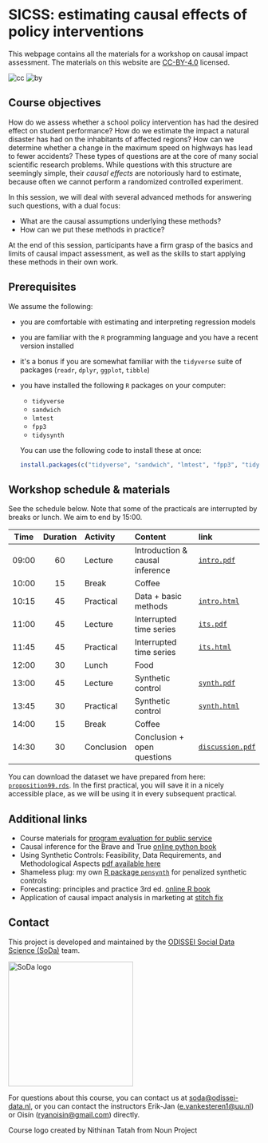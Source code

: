 
# SICSS: estimating causal effects of policy interventions
This webpage contains all the materials for a workshop on causal impact assessment. The materials on this website are [CC-BY-4.0](https://creativecommons.org/licenses/by/4.0/) licensed.

![cc](https://mirrors.creativecommons.org/presskit/icons/cc.svg) ![by](https://mirrors.creativecommons.org/presskit/icons/by.svg)

## Course objectives

How do we assess whether a school policy intervention has had the desired effect on student performance? How do we estimate the impact a natural disaster has had on the inhabitants of affected regions? How can we determine whether a change in the maximum speed on highways has lead to fewer accidents? These types of questions are at the core of many social scientific research problems. While questions with this structure are seemingly simple, their _causal effects_ are notoriously hard to estimate, because often we cannot perform a randomized controlled experiment. 

In this session, we will deal with several advanced methods for answering such questions, with a dual focus:

- What are the causal assumptions underlying these methods?
- How can we put these methods in practice?

At the end of this session, participants have a firm grasp of the basics and limits of causal impact assessment, as well as the skills to start applying these methods in their own work.

## Prerequisites

We assume the following:

- you are comfortable with estimating and interpreting regression models
- you are familiar with the `R` programming language and you have a recent version installed
- it's a bonus if you are somewhat familiar with the `tidyverse` suite of packages (`readr`, `dplyr`, `ggplot`, `tibble`)
- you have installed the following `R` packages on your computer:
  - `tidyverse`
  - `sandwich`
  - `lmtest`
  - `fpp3`
  - `tidysynth`

  You can use the following code to install these at once:
  ```r
  install.packages(c("tidyverse", "sandwich", "lmtest", "fpp3", "tidysynth"))
  ```

## Workshop schedule & materials

See the schedule below. Note that some of the practicals are interrupted by breaks or lunch. We aim to end by 15:00.

| Time  | Duration | Activity     | Content                            | link |
| :---: | :------: | :----------- | :--------------------------------- | :--- |
| 09:00 | 60       | Lecture      | Introduction & causal inference    | [`intro.pdf`](./lectures/01_introduction/intro.pdf) |
| 10:00 | 15       | Break        | Coffee                             |      |
| 10:15 | 45       | Practical    | Data + basic methods               | [`intro.html`](./practicals/01_introduction/intro.html) |
| 11:00 | 45       | Lecture      | Interrupted time series            | [`its.pdf`](./lectures/02_its/its.pdf)    |
| 11:45 | 45       | Practical    | Interrupted time series            | [`its.html`](./practicals/02_its/its.html) |
| 12:00 | 30       | Lunch        | Food                               |      |
| 13:00 | 45       | Lecture      | Synthetic control                  | [`synth.pdf`](./lectures/03_synth/synth.pdf) |
| 13:45 | 30       | Practical    | Synthetic control                  | [`synth.html`](./practicals/03_synth/synth.html) |
| 14:00 | 15       | Break        | Coffee                             |      |
| 14:30 | 30       | Conclusion   | Conclusion + open questions        | [`discussion.pdf`](./lectures/04_discussion/discussion.pdf)    |

You can download the dataset we have prepared from here: [`proposition99.rds`](./data/proposition99.rds). In the first practical, you will save it in a nicely accessible place, as we will be using it in every subsequent practical.

## Additional links

- Course materials for [program evaluation for public service](https://evalsp23.classes.andrewheiss.com/)
- Causal inference for the Brave and True [online python book](https://matheusfacure.github.io/python-causality-handbook/landing-page.html)
- Using Synthetic Controls: Feasibility, Data Requirements, and Methodological Aspects [pdf available here](https://www.aeaweb.org/articles?id=10.1257/jel.20191450)
- Shameless plug: my own [R package `pensynth`](https://github.com/vankesteren/pensynth) for penalized synthetic controls
- Forecasting: principles and practice 3rd ed. [online R book](https://otexts.com/fpp3/)
- Application of causal impact analysis in marketing at [stitch fix](https://multithreaded.stitchfix.com/blog/2016/01/13/market-watch/)

## Contact

This project is developed and maintained by the [ODISSEI Social Data Science (SoDa)](https://odissei-soda.nl/) team.

<img src="https://odissei-soda.nl/images/logos/soda_logo.svg" alt="SoDa logo" width="250px"/> 

For questions about this course, you can contact us at [soda@odissei-data.nl](mailto:soda@odissei-data.nl), or you can contact the instructors Erik-Jan ([e.vankesteren1@uu.nl](mailto:e.vankesteren1@uu.nl)) or Oisín ([ryanoisin@gmail.com](mailto:ryanoisin@gmail.com)) directly.

Course logo created by Nithinan Tatah from Noun Project
